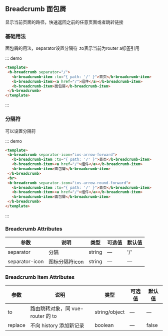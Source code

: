 ## Breadcrumb 面包屑

显示当前页面的路径，快速返回之前的任意页面或者跳转链接

### 基础用法

面包屑的用法，separator设置分隔符 :to表示当前为router a标签引用

::: demo
```html  
<template>
 <b-breadcrumb separator="/">
   <b-breadcrumb-item :to="{ path: '/' }">首页</b-breadcrumb-item>
   <b-breadcrumb-item><a href="/">组件</a></b-breadcrumb-item>
   <b-breadcrumb-item>面包屑</b-breadcrumb-item>
 </b-breadcrumb>
</template>
```
:::

### 分隔符

可以设置分隔符

::: demo
```html  
<template>
 <b-breadcrumb separator-icon="ios-arrow-forward">
   <b-breadcrumb-item :to="{ path: '/' }">首页</b-breadcrumb-item>
   <b-breadcrumb-item><a href="/">组件</a></b-breadcrumb-item>
   <b-breadcrumb-item>面包屑</b-breadcrumb-item>
 </b-breadcrumb>
 <br>
 <b-breadcrumb separator-icon="ios-arrow-round-forward">
   <b-breadcrumb-item :to="{ path: '/' }">首页</b-breadcrumb-item>
   <b-breadcrumb-item><a href="/">组件</a></b-breadcrumb-item>
   <b-breadcrumb-item>面包屑</b-breadcrumb-item>
 </b-breadcrumb>
</template>
```
:::


### Breadcrumb Attributes

| 参数      | 说明    | 类型      | 可选值       | 默认值   |
|---------- |-------- |---------- |-------------  |-------- |
| separator     | 分隔   | string  |  —   |   '/'   |
| separator-icon| 图标分隔符icon  | string  |  —   |   —    |

### Breadcrumb Item Attributes

| 参数      | 说明    | 类型      | 可选值       | 默认值   |
|---------- |-------- |---------- |-------------  |-------- |
| to     | 路由跳转对象，同 vue-router 的 to   | string/object  |  —   |   —    |
| replace| 不向 history 添加新记录 | boolean  |  —   |   false  |
